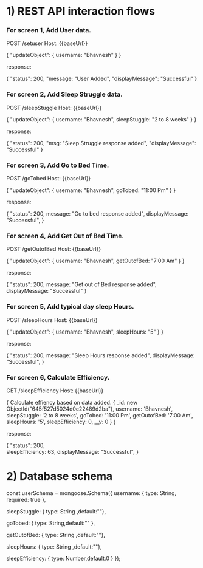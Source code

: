 # 1) REST API interaction flows

### For screen 1, Add User data.

POST /setuser
Host: {{baseUrl}}

{
"updateObject":
{
username: "Bhavnesh"
}
}

response:

{
"status": 200,
"message: "User Added",
"displayMessage": "Successful"
}

### For screen 2, Add Sleep Struggle data.

POST /sleepStuggle
Host: {{baseUrl}}

{
"updateObject": {
username: "Bhavnesh",
sleepStuggle: "2 to 8 weeks"
}
}

response:

{
"status": 200,
"msg: "Sleep Struggle response added",
"displayMessage": "Successful"
}

### For screen 3, Add Go to Bed Time.

POST /goTobed
Host: {{baseUrl}}

{
"updateObject": {
username: "Bhavnesh",
goTobed: "11:00 Pm"
}
}

response:

{
"status": 200,
message: "Go to bed response added",
displayMessage: "Successful",
}

### For screen 4, Add Get Out of Bed Time.

POST /getOutofBed
Host: {{baseUrl}}

{
"updateObject": {
username: "Bhavnesh",
getOutofBed: "7:00 Am"
}
}

response:

{
"status": 200,
message: "Get out of Bed response added",
displayMessage: "Successful"
}

### For screen 5, Add typical day sleep Hours.

POST /sleepHours
Host: {{baseUrl}}

{
"updateObject": {
username: "Bhavnesh",
sleepHours: "5"
}
}

response:

{
"status": 200,
message: "Sleep Hours response added",
displayMessage: "Successful",
}

### For screen 6, Calculate Efficiency.

GET /sleepEfficiency
Host: {{baseUrl}}

{
Calculate effiency based on data added.
{
\_id: new ObjectId("645f527d5024d0c22489d2ba"),
username: 'Bhavnesh',
sleepStuggle: '2 to 8 weeks',
goTobed: '11:00 Pm',
getOutofBed: '7:00 Am',
sleepHours: '5',
sleepEfficiency: 0,
\_\_v: 0
}
}

response:

{
"status": 200,  
 sleepEfficiency: 63,
displayMessage: "Successful",
}

# 2) Database schema

const userSchema = mongoose.Schema({
username: { type: String, required: true },

sleepStuggle: { type: String ,default:""},

goTobed: { type: String,default:"" },

getOutofBed: { type: String ,default:""},

sleepHours: { type: String ,default:""},

sleepEfficiency: { type: Number,default:0 }
});
